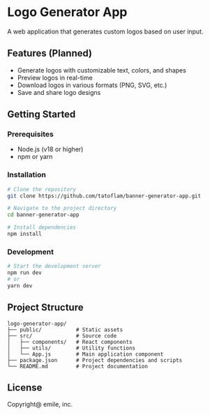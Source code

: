 # Logo Generator App

A web application that generates custom logos based on user input.

## Features (Planned)
- Generate logos with customizable text, colors, and shapes
- Preview logos in real-time
- Download logos in various formats (PNG, SVG, etc.)
- Save and share logo designs

## Getting Started

### Prerequisites
- Node.js (v18 or higher)
- npm or yarn

### Installation
```bash
# Clone the repository
git clone https://github.com/tatoflam/banner-generator-app.git

# Navigate to the project directory
cd banner-generator-app

# Install dependencies
npm install
```

### Development
```bash
# Start the development server
npm run dev
# or
yarn dev
```

## Project Structure
```
logo-generator-app/
├── public/           # Static assets
├── src/              # Source code
│   ├── components/   # React components
│   ├── utils/        # Utility functions
│   └── App.js        # Main application component
├── package.json      # Project dependencies and scripts
└── README.md         # Project documentation
```

## License
Copyright@ emile, inc.
